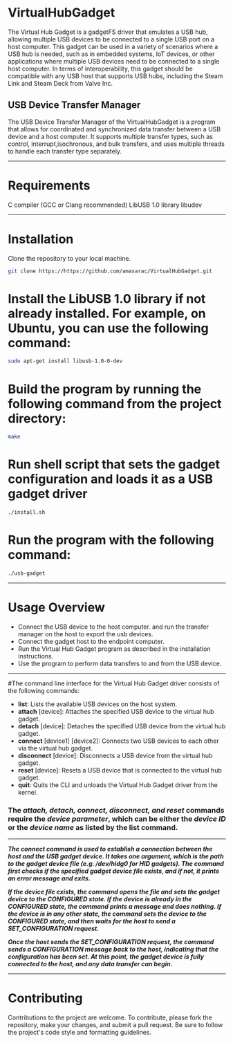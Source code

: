 # VirtualHubGadget
The Virtual Hub Gadget is a gadgetFS driver that emulates a USB hub, allowing multiple USB devices to be connected to a single USB port on a host computer. This gadget can be used in a variety of scenarios where a USB hub is needed, such as in embedded systems, IoT devices, or other applications where multiple USB devices need to be connected to a single host computer. In terms of interoperability, this gadget should be compatible with any USB host that supports USB hubs, including the Steam Link and Steam Deck from Valve Inc. 

## USB Device Transfer Manager
The USB Device Transfer Manager of the VirtualHubGadget is a program that allows for coordinated and synchronized data transfer between a USB device and a host computer. It supports multiple transfer types, such as control, interrupt,isochronous, and bulk transfers, and uses multiple threads to handle each transfer type separately.
___
# Requirements
C compiler (GCC or Clang recommended)
LibUSB 1.0 library
libudev
___
# Installation
Clone the repository to your local machine.
```bash
git clone https://https://github.com/amasarac/VirtualHubGadget.git
```
# Install the LibUSB 1.0 library if not already installed. For example, on Ubuntu, you can use the following command:
```bash
sudo apt-get install libusb-1.0-0-dev
```
# Build the program by running the following command from the project directory:
```bash
make
```
# Run shell script that sets the gadget configuration and loads it as a USB gadget driver
```bash
./install.sh
```
# Run the program with the following command:
```bash
./usb-gadget
```
___
# Usage Overview
* Connect the USB device to the host computer. and run the transfer manager on the host to export the usb devices.
* Connect the gadget host to the endpoint computer.
* Run the Virtual Hub Gadget program as described in the installation instructions.
* Use the program to perform data transfers to and from the USB device.
___
#The command line interface for the Virtual Hub Gadget driver consists of the following commands:
* **list**: Lists the available USB devices on the host system.
* **attach** [device]: Attaches the specified USB device to the virtual hub gadget.
* **detach** [device]: Detaches the specified USB device from the virtual hub gadget.
* **connect** [device1] [device2]: Connects two USB devices to each other via the virtual hub gadget.
* **disconnect** [device]: Disconnects a USB device from the virtual hub gadget.
* **reset** [device]: Resets a USB device that is connected to the virtual hub gadget.
* **quit**: Quits the CLI and unloads the Virtual Hub Gadget driver from the kernel.
### The ***attach, detach, connect, disconnect, and reset*** commands require the ***device parameter***, which can be either the ***device ID*** or the ***device name*** as listed by the list command.
___
***The connect command is used to establish a connection between the host and the USB gadget device. It takes one argument, which is the path to the gadget device file (e.g. /dev/hidg0 for HID gadgets). The command first checks if the specified gadget device file exists, and if not, it prints an error message and exits.***

***If the device file exists, the command opens the file and sets the gadget device to the CONFIGURED state. If the device is already in the CONFIGURED state, the command prints a message and does nothing. If the device is in any other state, the command sets the device to the CONFIGURED state, and then waits for the host to send a SET_CONFIGURATION request.***

***Once the host sends the SET_CONFIGURATION request, the command sends a CONFIGURATION message back to the host, indicating that the configuration has been set. At this point, the gadget device is fully connected to the host, and any data transfer can begin.***
___
# Contributing

Contributions to the project are welcome. To contribute, please fork the repository, make your changes, and submit a pull request. Be sure to follow the project's code style and formatting guidelines.
